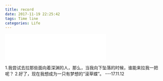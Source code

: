 ```yaml
---
title: record
date: 2017-11-19 22:25:42
tags: Time line
categories: Life
---
```

<iframe frameborder="no" border="0" marginwidth="0" marginheight="0" width=330 height=86 src="//music.163.com/outchain/player?type=2&id=411356060&auto=1&height=66"></iframe>

1.我尝试去拉那些面向着深渊的人，那么，当我向下坠落的时候，谁能来拉我一把呢？
2.好了，现在我想成为一只有梦想的“滚草蝶”。   ---17.11.12
